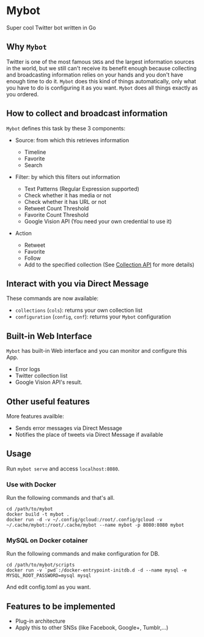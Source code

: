 # Mybot

Super cool Twitter bot written in Go

## Why `Mybot`

Twitter is one of the most famous `SNS`s and the largest information sources in
the world, but we still can't receive its benefit enough because collecting and
broadcasting information relies on your hands and you don't have enough time to
do it.
`Mybot` does this kind of things automatically, only what you have to do is
configuring it as you want.
`Mybot` does all things exactly as you ordered.

## How to collect and broadcast information

`Mybot` defines this task by these 3 components:

+ Source: from which this retrieves information

    + Timeline
    + Favorite
    + Search

+ Filter: by which this filters out information

    + Text Patterns (Regular Expression supported)
    + Check whether it has media or not
    + Check whether it has URL or not
    + Retweet Count Threshold
    + Favorite Count Threshold
    + Google Vision API (You need your own credential to use it)

+ Action

    + Retweet
    + Favorite
    + Follow
    + Add to the specified collection (See [Collection API](https://dev.twitter.com/rest/collections) for more details)

## Interact with you via Direct Message

These commands are now available:

+ `collections` (`cols`): returns your own collection list
+ `configuration` (`config`, `conf`): returns your `Mybot` configuration

## Built-in Web Interface

`Mybot` has built-in Web interface and you can monitor and configure this App.

+ Error logs
+ Twitter collection list
+ Google Vision API's result.

## Other useful features

More features availble:

+ Sends error messages via Direct Message
+ Notifies the place of tweets via Direct Message if available

## Usage

Run `mybot serve` and access `localhost:8080`.

### Use with Docker

Run the following commands and that's all.

```
cd /path/to/mybot
docker build -t mybot .
docker run -d -v ~/.config/gcloud:/root/.config/gcloud -v ~/.cache/mybot:/root/.cache/mybot --name mybot -p 8080:8080 mybot
```

### MySQL on Docker cotainer

Run the following commands and make configuration for DB.

```
cd /path/to/mybot/scripts
docker run -v `pwd`:/docker-entrypoint-initdb.d -d --name mysql -e MYSQL_ROOT_PASSWORD=mysql mysql
```

And edit config.toml as you want.

## Features to be implemented

+ Plug-in architecture
+ Apply this to other SNSs (like Facebook, Google+, Tumblr,...)
